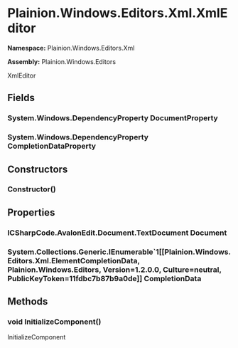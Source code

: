 
# Plainion.Windows.Editors.Xml.XmlEditor

**Namespace:** Plainion.Windows.Editors.Xml

**Assembly:** Plainion.Windows.Editors

XmlEditor


## Fields

### System.Windows.DependencyProperty DocumentProperty

### System.Windows.DependencyProperty CompletionDataProperty


## Constructors

### Constructor()


## Properties

### ICSharpCode.AvalonEdit.Document.TextDocument Document

### System.Collections.Generic.IEnumerable`1[[Plainion.Windows.Editors.Xml.ElementCompletionData, Plainion.Windows.Editors, Version=1.2.0.0, Culture=neutral, PublicKeyToken=11fdbc7b87b9a0de]] CompletionData


## Methods

### void InitializeComponent()

InitializeComponent

